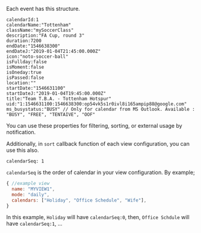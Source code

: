 Each event has this structure.
```
calendarId:1
calendarName:"Tottenham"
className:"mySoccerClass"
description:"FA Cup, round 3"
duration:7200
endDate:"1546638300"
endDateJ:"2019-01-04T21:45:00.000Z"
icon:"noto-soccer-ball"
isFullday:false
isMoment:false
isOneday:true
isPassed:false
location:""
startDate:"1546631100"
startDateJ:"2019-01-04T19:45:00.000Z"
title:"Team T.B.A. - Tottenham Hotspur"
uid:"1:1546631100:1546638300:op54vk5s1r0ivl8i165ampip88@google.com"
ms_busystatus:"BUSY" // Only for calendar from MS Outlook. Available : "BUSY", "FREE", "TENTAIVE", "OOF" 
```
You can use these properties for filtering, sorting, or external usage by notification.

Additionally, in `sort` callback function of each view configuration, you can use this also.
```
calendarSeq: 1
```
`calendarSeq` is the order of calendar in your view configuration. 
By example;
```js
{ //example view
  name: "MYVIEW1",
  mode: "daily",
  calendars: ["Holiday", "Office Schedule", "Wife"],
}
```
In this example, `Holiday` will have `calendarSeq:0`, then, `Office Schdule` will have `calendarSeq:1`, ...